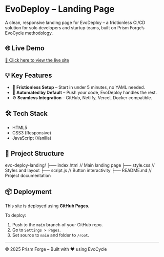 # EvoDeploy – Landing Page

A clean, responsive landing page for EvoDeploy – a frictionless CI/CD solution for solo developers and startup teams, built on Prism Forge’s EvoCycle methodology.

## 🌐 Live Demo

[🔗 Click here to view the live site](https://wissgupta.github.io/evo-deploy-landing/)

## 💡 Key Features

- 🚀 **Frictionless Setup** – Start in under 5 minutes, no YAML needed.
- 🔄 **Automated by Default** – Push your code, EvoDeploy handles the rest.
- ⚙️ **Seamless Integration** – GitHub, Netlify, Vercel, Docker compatible.

## 🛠 Tech Stack

- HTML5
- CSS3 (Responsive)
- JavaScript (Vanilla)

## 📁 Project Structure

evo-deploy-landing/
├── index.html // Main landing page
├── style.css // Styles and layout
├── script.js // Button interactivity
├── README.md // Project documentation


## 📦 Deployment

This site is deployed using **GitHub Pages**.

To deploy:
1. Push to the `main` branch of your GitHub repo.
2. Go to `Settings > Pages`.
3. Set source to `main` and folder to `/root`.

---

© 2025 Prism Forge – Built with ❤️ using EvoCycle

